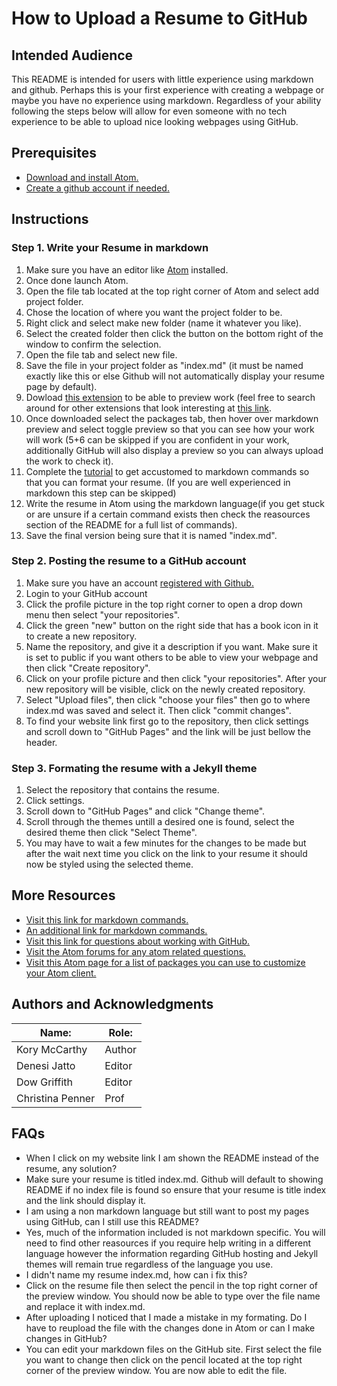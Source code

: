 # **How to Upload a Resume to GitHub**
## Intended Audience  
This README is intended for users with little experience using markdown and github. Perhaps this is your first experience with creating a webpage or maybe you have no experience using markdown. Regardless of your ability following the steps below will allow for even someone with no tech experience to be able to upload nice looking webpages using GitHub.
## Prerequisites
* [Download and install Atom.](https://atom.io/)
* [Create a github account if needed.](https://github.com/join)
## Instructions
### Step 1. Write your Resume in markdown
1. Make sure you have an editor like [Atom](https://atom.io/) installed.
2. Once done launch Atom.
3. Open the file tab located at the top right corner of Atom and select add project folder.
 1. Chose the location of where you want the project folder to be.
 2. Right click and select make new folder (name it whatever you like).
 2. Select the created folder then click the button on the bottom right of the window to confirm the selection.
3. Open the file tab and select new file.
4. Save the file in your project folder as "index.md" (it must be named exactly like this or else Github will not automatically display your resume page by default).
5. Dowload [this extension](https://atom.io/packages/markdown-preview) to be able to preview work (feel free to search around for other extensions that look interesting at [this link](https://atom.io/packages).
6. Once downloaded select the packages tab, then hover over markdown preview and select toggle preview so that you can see how your work will work (5+6 can be skipped if you are confident in your work, additionally GitHub will also display a preview so you can always upload the work to check it).
7. Complete the [tutorial](https://www.markdowntutorial.com/lesson/3/) to get accustomed to markdown commands so that you can format your resume. (If you are well experienced in markdown this step can be skipped)
8. Write the resume in Atom using the markdown language(if you get stuck or are unsure if a certain command exists then check the reasources section of the README for a full list of commands).
9. Save the final version being sure that it is named "index.md".

### Step 2. Posting the resume to a GitHub account
1. Make sure you have an account [registered with Github.](https://github.com/join) 
2. Login to your GitHub account
2. Click the profile picture in the top right corner to open a drop down menu then select "your repositories".
3. Click the green "new" button on the right side that has a book icon in it to create a new repository.
4. Name the repository, and give it a description if you want. Make sure it is set to public if you want others to be able to view your webpage and then click "Create repository".
5. Click on your profile picture and then click "your repositories". After your new repository will be visible, click on the newly created repository.
6. Select "Upload files", then click "choose your files" then go to where index.md was saved and select it. Then click "commit changes".
7. To find your website link first go to the repository, then click  settings and scroll down to "GitHub Pages" and the link will be just bellow the header.

### Step 3. Formating the resume with a Jekyll theme
1. Select the repository that contains the resume.
2. Click settings.
3. Scroll down to "GitHub Pages" and click "Change theme".
4. Scroll through the themes untill a desired one is found, select the desired theme then click "Select Theme".
5. You may have to wait a few minutes for the changes to be made but after the wait next time you click on the link to your resume it should now be styled using the selected theme.

## More Resources
* [Visit this link for markdown commands.](https://github.com/adam-p/markdown-here/wiki/Markdown-Cheatsheet)
* [An additional link for markdown commands.](https://github.github.com/gfm/)
* [Visit this link for questions about working with GitHub.](https://help.github.com/en/github/working-with-github-pages)
* [Visit the Atom forums for any atom related questions.](https://discuss.atom.io/)
* [Visit this Atom page for a list of packages you can use to customize your Atom client.](https://atom.io/packages)

## Authors and Acknowledgments
|Name: |Role:|
|------|-----|
|Kory McCarthy|Author|
|Denesi Jatto|Editor|
|Dow Griffith|Editor|
|Christina Penner|Prof|

## FAQs
* When I click on my website link I am shown the README instead of the resume, any solution?
 * Make sure your resume is titled index.md. Github will default to showing README if no index file is found so ensure that your resume is title index and the link should display it.
* I am using a non markdown language but still want to post my pages using GitHub, can I still use this README?
 * Yes, much of the information included is not markdown specific. You will need to find other reasources if you require help writing in a different language however the information regarding GitHub hosting and Jekyll themes will remain true regardless of the language you use. 
* I didn't name my resume index.md, how can i fix this?
 * Click on the resume file then select the pencil in the top right corner of the preview window. You should now be able to type over the file name and replace it with index.md.
* After uploading I noticed that I made a mistake in my formating. Do I have to reupload the file with the changes done in Atom or can I make changes in GitHub?
 * You can edit your markdown files on the GitHub site. First select the file you want to change then click on the pencil located at the top right corner of the preview window. You are now able to edit the file.
